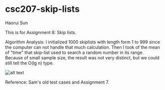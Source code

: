 # csc207-skip-lists

Haorui Sun

This is for Assignment 8: Skip lists.

Algorithm Analysis:
I initialized 1000 skiplists with length form 1 to 999 since the computer can not handle that much calculation. Then I took of 
the mean of "time" that skip-list used to search a random number in its range. Because of small sample size, the result was not very distinct, but we could still tell the O(lg n) type.

![alt text](https://github.com/sunhaoru/csc207-skip-lists/blob/master/src/timeAnalysis.jpeg)

Reference: Sam's old test cases and Assignment 7.
